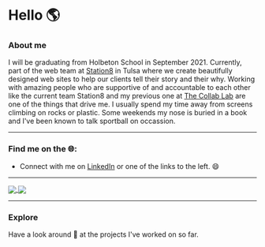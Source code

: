 # Hello :earth_americas:

<!--
**veeteeran/veeteeran** is a ✨ _special_ ✨ repository because its `README.md` (this file) appears on your GitHub profile.

Here are some ideas to get you started:

- 🔭 I’m currently working on ...
- 🌱 I’m currently learning ...
- 👯 I’m looking to collaborate on ...
- 🤔 I’m looking for help with ...
- 💬 Ask me about ...
- 📫 How to reach me: ...
- 😄 Pronouns: ...
- ⚡ Fun fact: ...
-->
### About me
I will be graduating from Holbeton School in September 2021. Currently, part of the web team at [Station8](https://station8branding.com/) in Tulsa where we create beautifully designed web sites to help our clients tell their story and their why. Working with amazing people who are supportive of and accountable to each other like the current team Station8 and my previous one at [The Collab Lab](https://the-collab-lab.codes/who-we-are/) are one of the things that drive me. I usually spend my time away from screens climbing on rocks or plastic. Some weekends my nose is buried in a book and I've been known to talk sportball on occassion.

---
### Find me on the :globe_with_meridians::
* Connect with me on [LinkedIn](https://www.linkedin.com/in/viet-t/)
or one of the links to the left. 😄

---
<a href="https://github.com/veeteeran">
  <img align="center" src="https://github-readme-stats.vercel.app/api/top-langs/?username=veeteeran&theme=tokyonight" />
</a>
<a href="https://github.com/veeteeran">
  <img align="center" src="https://github-readme-stats.vercel.app/api?username=veeteeran&show_icons=true&theme=tokyonight&hide=stars,issues" />
</a>

---
### Explore
Have a look around :eyes: at the projects I've worked on so far.

